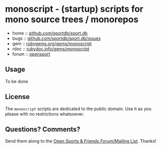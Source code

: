 # monoscript - (startup) scripts for mono source trees / monorepos


* home  :: [github.com/sportdb/sport.db](https://github.com/sportdb/sport.db)
* bugs  :: [github.com/sportdb/sport.db/issues](https://github.com/sportdb/sport.db/issues)
* gem   :: [rubygems.org/gems/monoscript](https://rubygems.org/gems/monoscript)
* rdoc  :: [rubydoc.info/gems/monoscript](http://rubydoc.info/gems/monoscript)
* forum :: [opensport](http://groups.google.com/group/opensport)



## Usage

To be done

## License

The `monoscript` scripts are dedicated to the public domain.
Use it as you please with no restrictions whatsoever.


## Questions? Comments?

Send them along to the
[Open Sports & Friends Forum/Mailing List](http://groups.google.com/group/opensport).
Thanks!
